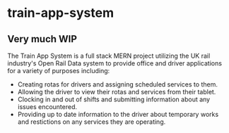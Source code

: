 # train-app-system
 
## Very much WIP  

The Train App System is a full stack MERN project utilizing the UK rail industry's Open Rail Data system to provide office and driver applications for a variety of purposes including:  

- Creating rotas for drivers and assigning scheduled services to them.
- Allowing the driver to view their rotas and services from their tablet.
- Clocking in and out of shifts and submitting information about any issues encountered.
- Providing up to date information to the driver about temporary works and restictions on any services they are operating.  


